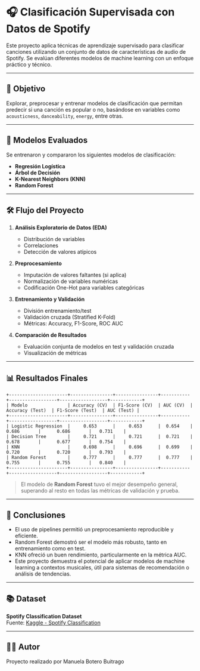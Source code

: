 # 🎧 Clasificación Supervisada con Datos de Spotify

Este proyecto aplica técnicas de aprendizaje supervisado para clasificar canciones utilizando un conjunto de datos de características de audio de Spotify. Se evalúan diferentes modelos de machine learning con un enfoque práctico y técnico.

---

## 📌 Objetivo

Explorar, preprocesar y entrenar modelos de clasificación que permitan predecir si una canción es popular o no, basándose en variables como `acousticness`, `danceability`, `energy`, entre otras.

---

## 🧠 Modelos Evaluados

Se entrenaron y compararon los siguientes modelos de clasificación:

- **Regresión Logística**
- **Árbol de Decisión**
- **K-Nearest Neighbors (KNN)**
- **Random Forest**

---

## 🛠️ Flujo del Proyecto

1. **Análisis Exploratorio de Datos (EDA)**  
   - Distribución de variables
   - Correlaciones
   - Detección de valores atípicos

2. **Preprocesamiento**  
   - Imputación de valores faltantes (si aplica)  
   - Normalización de variables numéricas  
   - Codificación One-Hot para variables categóricas

3. **Entrenamiento y Validación**  
   - División entrenamiento/test
   - Validación cruzada (Stratified K-Fold)
   - Métricas: Accuracy, F1-Score, ROC AUC

4. **Comparación de Resultados**  
   - Evaluación conjunta de modelos en test y validación cruzada
   - Visualización de métricas

---


## 📊 Resultados Finales

```
+----------------------+----------------+----------------+-----------+------------------+------------------+------------+
| Modelo               | Accuracy (CV)  | F1-Score (CV)  | AUC (CV)  | Accuracy (Test)  | F1-Score (Test)  | AUC (Test) |
+----------------------+----------------+----------------+-----------+------------------+------------------+------------+
| Logistic Regression  |     0.653      |     0.653      |  0.654    |      0.686       |      0.686       |   0.731    |
| Decision Tree        |     0.721      |     0.721      |  0.721    |      0.678       |      0.677       |   0.754    |
| KNN                  |     0.698      |     0.696      |  0.699    |      0.720       |      0.720       |   0.793    |
| Random Forest        |     0.777      |     0.777      |  0.777    |      0.755       |      0.755       |   0.840    |
+----------------------+----------------+----------------+-----------+------------------+------------------+------------+
```
> El modelo de **Random Forest** tuvo el mejor desempeño general, superando al resto en todas las métricas de validación y prueba.

---

## 🧪 Conclusiones

- El uso de pipelines permitió un preprocesamiento reproducible y eficiente.
- Random Forest demostró ser el modelo más robusto, tanto en entrenamiento como en test.
- KNN ofreció un buen rendimiento, particularmente en la métrica AUC.
- Este proyecto demuestra el potencial de aplicar modelos de machine learning a contextos musicales, útil para sistemas de recomendación o análisis de tendencias.

---

## 📚 Dataset

**Spotify Classification Dataset**  
Fuente: [Kaggle - Spotify Classification](https://www.kaggle.com/datasets/geomack/spotifyclassification)

---

## 👩‍💻 Autor

Proyecto realizado por Manuela Botero Buitrago

